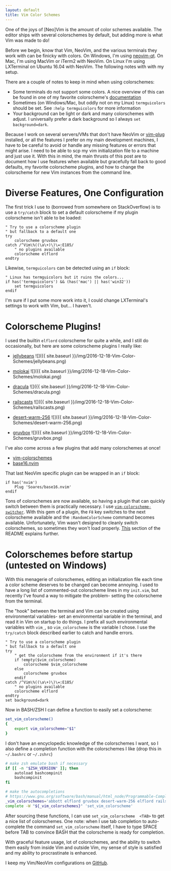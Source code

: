 ```yaml
---
layout: default
title: Vim Color Schemes
---
```


One of the joys of [Neo]Vim is the amount of color schemes available. The editor
ships with several colorschemes by default, but adding more is what Vim was made
to do!

Before we begin, know that Vim, NeoVim, and the various terminals they work with
can be finicky with colors. On Windows, I'm using
[neovim-qt](https://github.com/equalsraf/neovim-qt). On Mac, I'm using MacVim
or iTerm2 with NeoVim. On Linux I'm using LXTerminal on Ubuntu 16.04 with
NeoVim. The following notes with with my setup.

There are a couple of notes to keep in mind when using colorschemes:

- Some terminals do not support some colors. A nice overview of this can be
  found in one of my favorite colorscheme's
  [documentation](https://github.com/morhetz/gruvbox/wiki/Terminal-specific)
- Sometimes (on Windows/Mac, but oddly not on my Linux) `termguicolors` should
  be set. See `:help termguicolors` for more information
- Your background can be light or dark and many colorschemes with adjust. I
  universally prefer a dark background so I always `set background=dark`.

Because I work on several servers/VMs that don't have NeoVim or
[vim-plug](https://github.com/junegunn/vim-plug) installed, or all the features
I prefer on my main development machines, I have to be careful to avoid or
handle any missing features or errors that might arise. I need to be able to
scp my vim initialization file to a machine and just use it. With this in
mind, the main thrusts of this post are to document how I use features when
available but gracefully fall back to good defaults, my favorite colorscheme
plugins, and how to change the colorscheme for new Vim instances from the
command line.

# Diverse Features, One Configuration

The first trick I use to (borrowed from somewhere on StackOverflow) is
to use a `try/catch` block to set a default colorscheme if my plugin
colorscheme isn't able to be loaded:

```vim
" Try to use a colorscheme plugin
" but fallback to a default one
try
    colorscheme gruvbox
catch /^Vim\%((\a\+)\)\=:E185/
    " no plugins available
    colorscheme elflord
endtry
```

Likewise, `termguicolors` can be detected using an `if` block:

```vim
" Linux has termguicolors but it ruins the colors...
if has('termguicolors') && (has('mac') || has('win32'))
    set termguicolors
endif
```

I'm sure if I put some more work into it, I could change LXTerminal's settings
to work with Vim, but... I haven't.

# Colorscheme Plugins!

I used the builtin `elflord` colorscheme for quite a while, and I still do
occasionally, but here are some colorscheme plugins I really like:

- [jellybeans](https://github.com/nanotech/jellybeans.vim)
![]({{ site.baseurl }}/img/2016-12-18-Vim-Color-Schemes/jellybeans.png)

- [molokai](https://github.com/tomasr/molokai)
![]({{ site.baseurl }}/img/2016-12-18-Vim-Color-Schemes/molokai.png)

- [dracula](https://github.com/dracula/vim)
![]({{ site.baseurl }}/img/2016-12-18-Vim-Color-Schemes/dracula.png)

- [railscasts](https://github.com/jpo/vim-railscasts-theme)
![]({{ site.baseurl }}/img/2016-12-18-Vim-Color-Schemes/railscasts.png)

- [desert-warm-256](https://github.com/rainux/vim-desert-warm-256)
![]({{ site.baseurl }}/img/2016-12-18-Vim-Color-Schemes/desert-warm-256.png)

- [gruvbox](https://github.com/morhetz/gruvbox)
![]({{ site.baseurl }}/img/2016-12-18-Vim-Color-Schemes/gruvbox.png)

I've also come across a few plugins that add many colorschemes at once!

- [vim-colorschemes](https://github.com/flazz/vim-colorschemes)
- [base16.nvim](https://github.com/Soares/base16.nvim)

That last NeoVim specific plugin can be wrapped in an `if` block:

```vim
if has('nvim')
    Plug 'Soares/base16.nvim'
endif
```

Tons of colorschemes are now available, so having a plugin that can quickly switch
between them is practically necessary. I use
[`vim-colorscheme-switcher`](https://github.com/xolox/vim-colorscheme-switcher).
With this gem of a plugin, the `F8` key switches to the next colorscheme
available and the `:RandomColorScheme` command becomes available. Unfortunately,
Vim wasn't designed to cleanly switch colorschemes, so sometimes they won't load
properly. [This](https://github.com/xolox/vim-colorscheme-switcher#known-problems) section
of the README explains further.

# Colorschemes before startup (untested on Windows)

With this menagerie of colorschemes, editing an initialization file each time a
color scheme deserves to be changed can become annoying. I used to have a long
list of commented-out colorscheme lines in my `init.vim`, but recently I've
found a way to mitigate the problem- setting the colorscheme from the terminal.

The "hook" between the terminal and Vim can be created using environmental
variables- set an environmental variable in the terminal, and read it in Vim on
startup to do things. I prefix all such environmental variables with `vim_`, so
`vim_colorscheme` is the variable I chose. I use the `try/catch` block described
earlier to catch and handle errors.

```vim
" Try to use a colorscheme plugin
" but fallback to a default one
try
    " get the colorscheme from the environment if it's there
    if !empty($vim_colorscheme)
        colorscheme $vim_colorscheme
    else
        colorscheme gruvbox
    endif
catch /^Vim\%((\a\+)\)\=:E185/
    " no plugins available
    colorscheme elflord
endtry
set background=dark
```

Now in BASH/ZSH I can define a function to easily set a colorscheme:

```bash
set_vim_colorscheme()
{
    export vim_colorscheme="$1"
}
```

I don't have an encyclopedic knowledge of the colorschemes I want, so I also
define a completion function with the colorschemes I like (drop this in
`~/.bashrc` or `~/.zshrc`)

```bash
# make zsh emulate bash if necessary
if [[ -n "$ZSH_VERSION" ]]; then
    autoload bashcompinit
    bashcompinit
fi

# make the autocompletions
# https://www.gnu.org/software/bash/manual/html_node/Programmable-Completion-Builtins.html
_vim_colorschemes='abbott elflord gruvbox desert-warm-256 elflord railscasts dracula 0x7A69_dark desertedocean'
complete -W "${_vim_colorschemes}" 'set_vim_colorscheme'
```

After sourcing these functions, I can use `set_vim_colorscheme  <TAB>` to get a
nice list of colorschemes. One note: when I use tab completion to
auto-complete the command `set_vim_colorscheme` itself, I have to type SPACE
before TAB to convince BASH that the colorscheme is ready for completion.

With graceful feature usage, lot of colorschemes, and the ability to switch them
easily from inside Vim and outside Vim, my sense of style is satisfied and my
ability to procrastinate is enhanced.

I keep my Vim/NeoVim configurations on [GitHub](https://github.com/bbkane/nvim).
